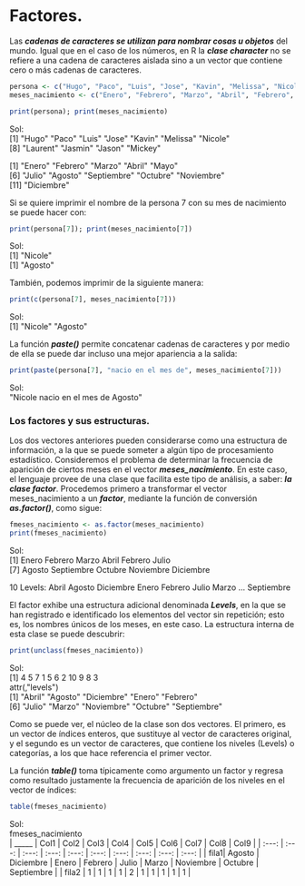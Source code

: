 # Factores.

Las ***cadenas de caracteres se utilizan para nombrar cosas u objetos*** del mundo. Igual que en el caso de los números, en R la ***clase character*** no se refiere a una cadena de caracteres aislada sino a un vector que contiene cero o más cadenas de caracteres.  

```R
persona <- c("Hugo", "Paco", "Luis", "Jose", "Kavin", "Melissa", "Nicole", "Laurent", "Jasmin", "Jason", "Mickey")
meses_nacimiento <- c("Enero", "Febrero", "Marzo", "Abril", "Febrero", "Julio", "Agosto", "Septiembre", "Octubre", "Noviembre", "Diciembre")

print(persona); print(meses_nacimiento)
```
Sol:  
[1] "Hugo"    "Paco"    "Luis"    "Jose"    "Kavin"   "Melissa" "Nicole"  
[8] "Laurent" "Jasmin"  "Jason"   "Mickey"  

[1] "Enero"      "Febrero"    "Marzo"      "Abril"      "Mayo"        
[6] "Julio"      "Agosto"     "Septiembre" "Octubre"    "Noviembre"   
[11] "Diciembre"  

Si se quiere imprimir el nombre de la persona 7 con su mes de nacimiento se puede hacer con:  

```R
print(persona[7]); print(meses_nacimiento[7])
```
Sol:  
[1] "Nicole"  
[1] "Agosto"  

También, podemos imprimir de la siguiente manera:  

```R
print(c(persona[7], meses_nacimiento[7]))
```
Sol:  
[1] "Nicole" "Agosto"  

La función ***paste()*** permite concatenar cadenas de caracteres y por medio de ella se puede dar incluso una mejor apariencia a la salida:  

```R
print(paste(persona[7], "nacio en el mes de", meses_nacimiento[7]))
```
Sol:  
"Nicole nacio en el mes de Agosto"  

### Los factores y sus estructuras.
Los dos vectores anteriores pueden considerarse como una estructura de información, a la que se puede someter a algún tipo de procesamiento estadístico. Consideremos el problema de determinar la frecuencia de aparición de ciertos meses en el vector ***meses_nacimiento***. En este caso, el lenguaje provee de una clase que facilita este tipo de análisis, a saber: ***la clase factor***. Procedemos primero a transformar el vector meses_nacimiento a un ***factor***, mediante la función de conversión ***as.factor()***, como sigue:  

```R
fmeses_nacimiento <- as.factor(meses_nacimiento)
print(fmeses_nacimiento)
```
Sol:  
[1] Enero      Febrero    Marzo      Abril      Febrero    Julio      
[7] Agosto     Septiembre Octubre    Noviembre  Diciembre   

10 Levels: Abril Agosto Diciembre Enero Febrero Julio Marzo ... Septiembre  

El factor exhibe una estructura adicional denominada ***Levels***, en la que se han registrado e identificado los elementos del vector sin repetición; esto es, los nombres únicos de los meses, en este caso. La estructura interna de esta clase
se puede descubrir:  

```R
print(unclass(fmeses_nacimiento))
```
Sol:  
[1]  4  5  7  1  5  6  2 10  9  8  3  
attr(,"levels")  
[1] "Abril"      "Agosto"     "Diciembre"  "Enero"      "Febrero"     
[6] "Julio"      "Marzo"      "Noviembre"  "Octubre"    "Septiembre"  

Como se puede ver, el núcleo de la clase son dos vectores. El primero, es un vector de índices enteros, que sustituye al vector de caracteres original, y el segundo es un vector de caracteres, que contiene los niveles (Levels) o categorías, a los que hace referencia el primer vector.

La función ***table()*** toma típicamente como argumento un factor y regresa como resultado justamente la frecuencia de aparición de los niveles en el vector de índices:  

```R
table(fmeses_nacimiento)
```
Sol:  
fmeses_nacimiento  
     | _____ | Col1 | Col2 | Col3 | Col4 | Col5 | Col6 | Col7 | Col8 | Col9 | 
     | :---: | :---: | :---: | :---: | :---: | :---: | :---: | :---: | :---: | :---: |
     | fila1| Agosto | Diciembre | Enero | Febrero | Julio | Marzo | Noviembre | Octubre | Septiembre |
     | fila2 | 1 | 1 | 1 | 1 | 2 | 1 | 1 | 1 | 1 | 1 |    
      
        
